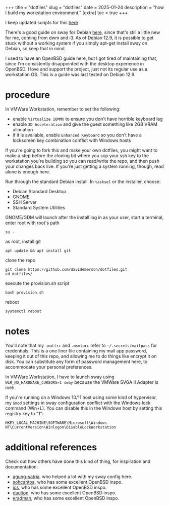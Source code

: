 +++
title = "dotfiles"
slug = "dotfiles"
date = 2025-01-24
description = "how I build my workstation environment."
[extra]
  toc = true
+++

I keep updated scripts for this [here](https://github.com/davidemerson/dotfiles.git)

There's a good guide on sway for Debian [here](https://wiki.debian.org/sway), since that's still a little new for me, coming from dwm and i3. As of Debian 12.9, it is possible to get stuck without a working system if you simply apt-get install sway on Debian, so keep that in mind.

I used to have an OpenBSD guide here, but I got tired of maintaining that, since I'm consistently disappointed with the desktop experience in OpenBSD. I love and support the project, just not its regular use as a workstation OS. This is a guide was last tested on Debian 12.9.

# procedure

In VMWare Workstation, remember to set the following:
* enable `Virtualize IOMMU` to ensure you don't have horrible keyboard lag
* enable `3D Acceleration` and give the guest something like 2GB VRAM allocation
* if it is available, enable `Enhanced Keyboard` so you don't have a lockscreen key combination conflict with Windows hosts

If you're going to fork this and make your own dotfiles, you might want to make a step before the cloning bit where you scp your ssh key to the workstation you're building so you can read/write the repo, and then push your changes back live. If you're just getting a system running, though, read alone is enough here.

Run through the standard Debian install. In `tasksel` or the installer, choose:

* Debian Standard Desktop
* GNOME
* SSH Server
* Standard System Utilities

GNOME/GDM will launch after the install log in as your user, start a terminal, enter root with root's path
```
su -
```

as root, install git
```
apt update && apt install git
```

clone the repo
```
git clone https://github.com/davidemerson/dotfiles.git
cd dotfiles/
```

execute the provision.sh script
```
bash provision.sh
```

reboot
```
systemctl reboot
```

# notes
You'll note that my `.muttrc` and `.msmtprc` refer to `~/.secrets/mailpass` for credentials. This is a one liner file containing my mail app password, keeping it out of this repo, and allowing me to do things like encrypt it on disk. You can substitute any form of password management here, to accommodate your personal preferences.

In VMWare Workstation, I have to launch sway using `WLR_NO_HARDWARE_CURSORS=1 sway` because the VMWare SVGA II Adapter is meh.

If you're running on a Windows 10/11 host using some kind of hypervisor, my `$mod` settings in sway configuration conflict with the Windows lock command (Win+L). You can disable this in the Windows host by setting this registry key to "1":
```
HKEY_LOCAL_MACHINE\SOFTWARE\Microsoft\Windows NT\CurrentVersion\Winlogon\DisableLockWorkstation
```

# additional references
Check out how others have done this kind of thing, for inspiration and documentation:
* [agung-satria](https://github.com/agung-satria/debian-sway/), who helped a lot with my sway config here.
* [sohcahtoa](https://sohcahtoa.org.uk/openbsd.html), who has some excellent OpenBSD inspo.
* [jcs](https://jcs.org/2021/07/19/desktop), who has some excellent OpenBSD inspo.
* [daulton](https://daulton.ca/2018/08/openbsd-workstation/), who has some excellent OpenBSD inspo.
* [eradman](http://eradman.com/posts/openbsd-workstation.html), who has some excellent OpenBSD inspo.